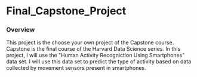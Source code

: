 # Final_Capstone_Project

### Overview
This project is the choose your own project of the Capstone course. Capstone is the final course of the Harvard Data Science series. In this project, I will use the "Human Activity Recogniction Using Smartphones" data set. I will use this data set to predict the type of activity based on data collected by movement sensors present in smartphones. 
